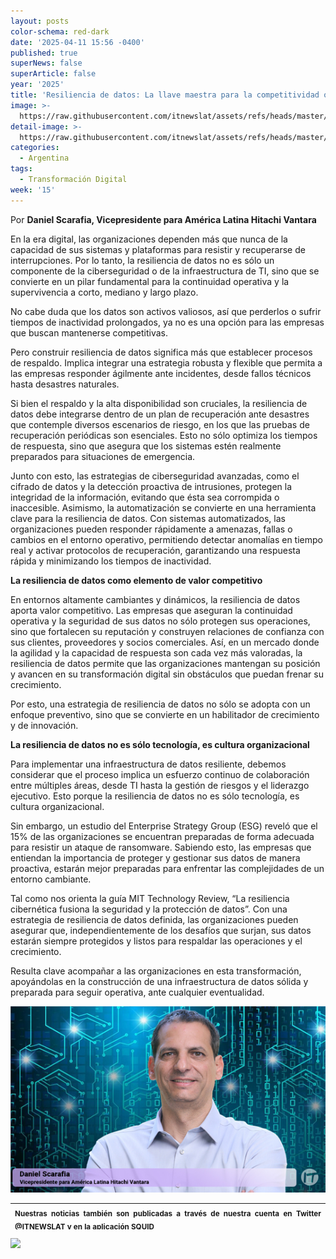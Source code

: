 ```yaml
---
layout: posts
color-schema: red-dark
date: '2025-04-11 15:56 -0400'
published: true
superNews: false
superArticle: false
year: '2025'
title: 'Resiliencia de datos: La llave maestra para la competitividad organizacional'
image: >-
  https://raw.githubusercontent.com/itnewslat/assets/refs/heads/master/img/540x320/Daniel-Scarafia-p.jpg
detail-image: >-
  https://raw.githubusercontent.com/itnewslat/assets/refs/heads/master/img/1024x680/Daniel-Scarafia-g.jpg
categories:
  - Argentina
tags:
  - Transformación Digital
week: '15'
---
```

Por **Daniel Scarafia, Vicepresidente para América Latina Hitachi Vantara**

En la era digital, las organizaciones dependen más que nunca de la capacidad de sus sistemas y plataformas para resistir y recuperarse de interrupciones. Por lo tanto, la resiliencia de datos no es sólo un componente de la ciberseguridad o de la infraestructura de TI, sino que se convierte en un pilar fundamental para la continuidad operativa y la supervivencia a corto, mediano y largo plazo. 

No cabe duda que los datos son activos valiosos, así que perderlos o sufrir tiempos de inactividad prolongados, ya no es una opción para las empresas que buscan mantenerse competitivas.

Pero construir resiliencia de datos significa más que establecer procesos de respaldo. Implica integrar una estrategia robusta y flexible que permita a las empresas responder ágilmente ante incidentes, desde fallos técnicos hasta desastres naturales.

Si bien el respaldo y la alta disponibilidad son cruciales, la resiliencia de datos debe integrarse dentro de un plan de recuperación ante desastres que contemple diversos escenarios de riesgo, en los que las pruebas de recuperación periódicas son esenciales. Esto no sólo optimiza los tiempos de respuesta, sino que asegura que los sistemas estén realmente preparados para situaciones de emergencia.

Junto con esto, las estrategias de ciberseguridad avanzadas, como el cifrado de datos y la detección proactiva de intrusiones, protegen la integridad de la información, evitando que ésta sea corrompida o inaccesible.
Asimismo, la automatización se convierte en una herramienta clave para la resiliencia de datos. Con sistemas automatizados, las organizaciones pueden responder rápidamente a amenazas, fallas o cambios en el entorno operativo, permitiendo detectar anomalías en tiempo real y activar protocolos de recuperación, garantizando una respuesta rápida y minimizando los tiempos de inactividad.

**La resiliencia de datos como elemento de valor competitivo**

En entornos altamente cambiantes y dinámicos, la resiliencia de datos aporta valor competitivo. Las empresas que aseguran la continuidad operativa y la seguridad de sus datos no sólo protegen sus operaciones, sino que fortalecen su reputación y construyen relaciones de confianza con sus clientes, proveedores y socios comerciales. Así, en un mercado donde la agilidad y la capacidad de respuesta son cada vez más valoradas, la resiliencia de datos permite que las organizaciones mantengan su posición y avancen en su transformación digital sin obstáculos que puedan frenar su crecimiento.

Por esto, una estrategia de resiliencia de datos no sólo se adopta con un enfoque preventivo, sino que se convierte en un habilitador de crecimiento y de innovación.

**La resiliencia de datos no es sólo tecnología, es cultura organizacional**

Para implementar una infraestructura de datos resiliente, debemos considerar que el proceso implica un esfuerzo continuo de colaboración entre múltiples áreas, desde TI hasta la gestión de riesgos y el liderazgo ejecutivo. Esto porque la resiliencia de datos no es sólo tecnología, es cultura organizacional. 

Sin embargo, un estudio del Enterprise Strategy Group (ESG) reveló que el 15% de las organizaciones se encuentran preparadas de forma adecuada para resistir un ataque de ransomware. Sabiendo esto, las empresas que entiendan la importancia de proteger y gestionar sus datos de manera proactiva, estarán mejor preparadas para enfrentar las complejidades de un entorno cambiante.

Tal como nos orienta la guía MIT Technology Review, “La resiliencia cibernética fusiona la seguridad y la protección de datos”. Con una estrategia de resiliencia de datos definida, las organizaciones pueden asegurar que, independientemente de los desafíos que surjan, sus datos estarán siempre protegidos y listos para respaldar las operaciones y el crecimiento.

Resulta clave acompañar a las organizaciones en esta transformación, apoyándolas en la construcción de una infraestructura de datos sólida y preparada para seguir operativa, ante cualquier eventualidad.

![](https://raw.githubusercontent.com/itnewslat/assets/refs/heads/master/img/540x320/Daniel-Scarafia-p.jpg)

<table style="height: 42px;" width="569">
<tbody>
<tr>
<td style="text-align: justify;"><sub><strong>Nuestras noticias también son publicadas a través de nuestra cuenta en Twitter <a href="https://twitter.com/itnewslat?lang=es">@ITNEWSLAT</a> y en la aplicación <a href="https://squidapp.co/en/">SQUID</a></strong></sub></td>
</tr>
</tbody>
</table>

<img src="https://tracker.metricool.com/c3po.jpg?hash=56f88a41e39ab42c063cc51676587a04"/>